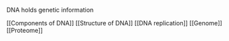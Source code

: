 DNA holds genetic information

[[Components of DNA]]
[[Structure of DNA]]
[[DNA replication]]
[[Genome]]
[[Proteome]]